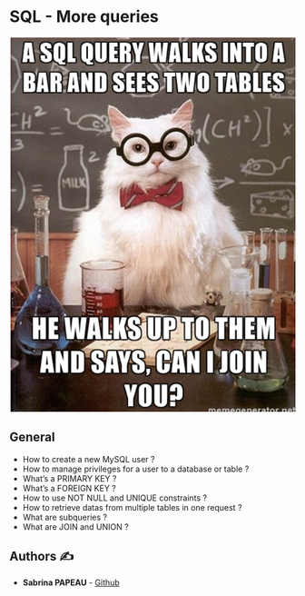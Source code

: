 # SQL - More queries

![SQL Queries](SQL_More_Queries.png)

## General

* How to create a new MySQL user ?
* How to manage privileges for a user to a database or table ?
* What’s a PRIMARY KEY ?
* What’s a FOREIGN KEY ?
* How to use NOT NULL and UNIQUE constraints ?
* How to retrieve datas from multiple tables in one request ?
* What are subqueries ?
* What are JOIN and UNION ?

## **Authors** :writing_hand:
* **Sabrina PAPEAU** - [Github](https://github.com/Holbiwan)
